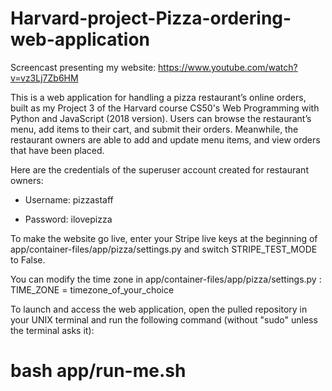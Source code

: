 # Harvard-project-Pizza-ordering-web-application

Screencast presenting my website: https://www.youtube.com/watch?v=vz3Lj7Zb6HM

This is a web application for handling a pizza restaurant’s online orders, built as my Project 3 of the Harvard course CS50's Web Programming with Python and JavaScript (2018 version). Users can browse the restaurant’s menu, add items to their cart, and submit their orders. Meanwhile, the restaurant owners are able to add and update menu items, and view orders that have been placed.

Here are the credentials of the superuser account created for restaurant owners:

- Username: pizzastaff

- Password: ilovepizza

To make the website go live, enter your Stripe live keys at the beginning of app/container-files/app/pizza/settings.py and switch STRIPE_TEST_MODE to False.

You can modify the time zone in app/container-files/app/pizza/settings.py : TIME_ZONE = timezone_of_your_choice

To launch and access the web application, open the pulled repository in your UNIX terminal and run the following command (without "sudo" unless the terminal asks it):
# bash app/run-me.sh
